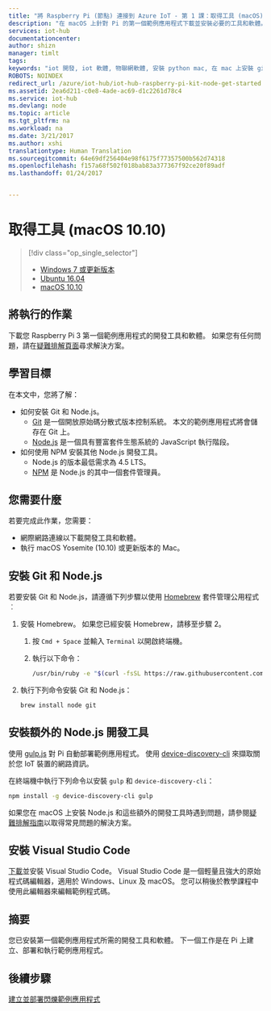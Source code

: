 ```yaml
---
title: "將 Raspberry Pi (節點) 連接到 Azure IoT - 第 1 課：取得工具 (macOS) | Microsoft Docs"
description: "在 macOS 上針對 Pi 的第一個範例應用程式下載並安裝必要的工具和軟體。"
services: iot-hub
documentationcenter: 
author: shizn
manager: timlt
tags: 
keywords: "iot 開發, iot 軟體, 物聯網軟體, 安裝 python mac, 在 mac 上安裝 git, gulp 執行, 安裝 node js mac"
ROBOTS: NOINDEX
redirect_url: /azure/iot-hub/iot-hub-raspberry-pi-kit-node-get-started
ms.assetid: 2ea6d211-c0e8-4ade-ac69-d1c2261d78c4
ms.service: iot-hub
ms.devlang: node
ms.topic: article
ms.tgt_pltfrm: na
ms.workload: na
ms.date: 3/21/2017
ms.author: xshi
translationtype: Human Translation
ms.sourcegitcommit: 64e69df256404e98f6175f77357500b562d74318
ms.openlocfilehash: f157a68f502f018bab83a377367f92ce20f89adf
ms.lasthandoff: 01/24/2017


---
```

# <a name="get-the-tools-macos-1010"></a>取得工具 (macOS 10.10)
> [!div class="op_single_selector"]
> * [Windows 7 或更新版本](iot-hub-raspberry-pi-kit-node-lesson1-get-the-tools-win32.md)
> * [Ubuntu 16.04](iot-hub-raspberry-pi-kit-node-lesson1-get-the-tools-ubuntu.md)
> * [macOS 10.10](iot-hub-raspberry-pi-kit-node-lesson1-get-the-tools-mac.md)

## <a name="what-you-will-do"></a>將執行的作業
下載您 Raspberry Pi 3 第一個範例應用程式的開發工具和軟體。 如果您有任何問題，請在[疑難排解頁面](iot-hub-raspberry-pi-kit-node-troubleshooting.md)尋求解決方案。

## <a name="what-you-will-learn"></a>學習目標
在本文中，您將了解：

* 如何安裝 Git 和 Node.js。
  * [Git](https://git-scm.com) 是一個開放原始碼分散式版本控制系統。 本文的範例應用程式將會儲存在 Git 上。
  * [Node.js](https://nodejs.org/en/) 是一個具有豐富套件生態系統的 JavaScript 執行階段。
* 如何使用 NPM 安裝其他 Node.js 開發工具。
  * Node.js 的版本最低需求為 4.5 LTS。
  * [NPM](https://www.npmjs.com) 是 Node.js 的其中一個套件管理員。

## <a name="what-you-need"></a>您需要什麼
若要完成此作業，您需要：

* 網際網路連線以下載開發工具和軟體。
* 執行 macOS Yosemite (10.10) 或更新版本的 Mac。

## <a name="install-git-and-nodejs"></a>安裝 Git 和 Node.js
若要安裝 Git 和 Node.js，請遵循下列步驟以使用 [Homebrew](http://brew.sh) 套件管理公用程式︰

1. 安裝 Homebrew。 如果您已經安裝 Homebrew，請移至步驟 2。
   
   1. 按 `Cmd + Space` 並輸入 `Terminal` 以開啟終端機。
   2. 執行以下命令：
      
      ```bash
      /usr/bin/ruby -e "$(curl -fsSL https://raw.githubusercontent.com/Homebrew/install/master/install)"
      ```
2. 執行下列命令安裝 Git 和 Node.js：
   
   ```bash
   brew install node git
   ```

## <a name="install-additional-nodejs-development-tools"></a>安裝額外的 Node.js 開發工具
使用 [gulp.js](http://gulpjs.com) 對 Pi 自動部署範例應用程式。 使用 [device-discovery-cli](https://github.com/Azure/device-discovery-cli) 來擷取關於您 IoT 裝置的網路資訊。

在終端機中執行下列命令以安裝 `gulp` 和 `device-discovery-cli`：

```bash
npm install -g device-discovery-cli gulp
```

如果您在 macOS 上安裝 Node.js 和這些額外的開發工具時遇到問題，請參閱[疑難排解指南](iot-hub-raspberry-pi-kit-node-troubleshooting.md)以取得常見問題的解決方案。

## <a name="install-visual-studio-code"></a>安裝 Visual Studio Code
[下載](https://code.visualstudio.com/docs/setup/osx)並安裝 Visual Studio Code。 Visual Studio Code 是一個輕量且強大的原始程式碼編輯器，適用於 Windows、Linux 及 macOS。 您可以稍後於教學課程中使用此編輯器來編輯範例程式碼。

## <a name="summary"></a>摘要
您已安裝第一個範例應用程式所需的開發工具和軟體。 下一個工作是在 Pi 上建立、部署和執行範例應用程式。

## <a name="next-steps"></a>後續步驟
[建立並部署閃爍範例應用程式](iot-hub-raspberry-pi-kit-node-lesson1-deploy-blink-app.md)



